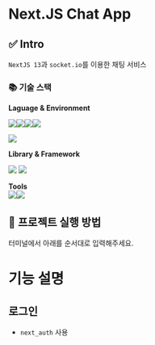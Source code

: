 # Next.JS Chat App

## ✅ Intro
`NextJS 13`과 `socket.io`를 이용한 채팅 서비스

### 📚 기술 스택

**Laguage & Environment**

<img src="https://img.shields.io/badge/HTML5-E34F26?style=flat&logo=HTML5&logoColor=white" /><img src="https://img.shields.io/badge/CSS3-1572B6?style=flat&logo=CSS3&logoColor=white" /><img src="https://img.shields.io/badge/javascript-F7DF1E?style=flat&logo=javascript&logoColor=black" /><img src="https://img.shields.io/badge/typescript-3178C6?style=flat&logo=typescript&logoColor=white" />  

<img src="https://img.shields.io/badge/NodeJS-v18.16.1-339933?style=flat&logo=typescript&logoColor=white" />

**Library & Framework**

<img src="https://img.shields.io/badge/React-v18.2.0-61DAFB?style=flat&logo=React&logoColor=white" />
<img src="https://img.shields.io/badge/Next.js-v13.4.12-000000?style=flat&logo=nextdotjs&logoColor=white" /> 

**Tools**  
<img src="https://img.shields.io/badge/VisualStudioCode-007ACC?style=flat&logo=VisualStudioCode&logoColor=white" /><img src="https://img.shields.io/badge/GitHub-181717?style=flat&logo=GitHub&logoColor=white" />

## 🙋 프로젝트 실행 방법

터미널에서 아래를 순서대로 입력해주세요.

# 기능 설명

## 로그인

- `next_auth` 사용

